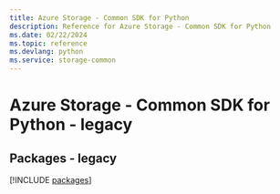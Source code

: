 ```yaml
---
title: Azure Storage - Common SDK for Python
description: Reference for Azure Storage - Common SDK for Python
ms.date: 02/22/2024
ms.topic: reference
ms.devlang: python
ms.service: storage-common
---
```

# Azure Storage - Common SDK for Python - legacy
## Packages - legacy
[!INCLUDE [packages](storage---common-index.md)]